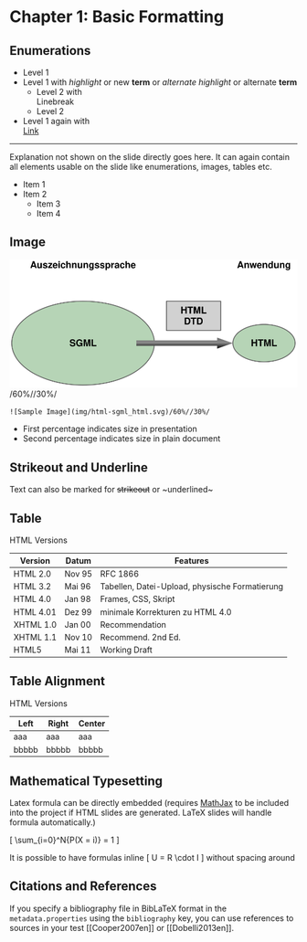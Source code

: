 # Chapter 1: Basic Formatting
  
## Enumerations

  * Level 1
  * Level 1 with _highlight_ or new __term__ or *alternate highlight* or alternate **term**
    * Level 2 with<br>Linebreak
    * Level 2
  * Level 1 again with<br>[Link](http://www.google.com)

---
Explanation not shown on the slide directly goes here. It can again contain all elements usable on the slide like enumerations, images, tables etc.

  * Item 1
  * Item 2
    * Item 3
    * Item 4

## Image

![Sample Image](img/html-sgml_html.svg)/60%//30%/

```console
![Sample Image](img/html-sgml_html.svg)/60%//30%/
```

  * First percentage indicates size in presentation
  * Second percentage indicates size in plain document


## Strikeout and Underline

Text can also be marked for ~~strikeout~~ or ~underlined~  


## Table

HTML Versions

| Version   | Datum  | Features                                       |
|-----------|--------|------------------------------------------------|
| HTML 2.0  | Nov 95 | RFC 1866                                       |
| HTML 3.2  | Mai 96 | Tabellen, Datei-Upload, physische Formatierung |
| HTML 4.0  | Jan 98 | Frames, CSS, Skript                            |
| HTML 4.01 | Dez 99 | minimale Korrekturen zu HTML 4.0               |
| XHTML 1.0 | Jan 00 | Recommendation                                 |
| XHTML 1.1 | Nov 10 | Recommend. 2nd Ed.                             |
| HTML5     | Mai 11 | Working Draft                                  |


## Table Alignment

HTML Versions

| Left   |  Right |  Center  |
|--------|--------|----------|
| aaa    | aaa    | aaa      |
| bbbbb  | bbbbb  | bbbbb    |


## Mathematical Typesetting

Latex formula can be directly embedded (requires [MathJax](http://www.mathjax.org/) to be included into the project if HTML slides are generated. LaTeX slides will handle formula automatically.)

\[
\sum_{i=0}^N{P(X = i)} = 1
\]

It is possible to have formulas inline \[ U = R \cdot I \] without spacing around


## Citations and References

If you specify a bibliography file in BibLaTeX format in the `metadata.properties` using the `bibliography` key, you can use references to sources in your test [[Cooper2007en]] or [[Dobelli2013en]].
